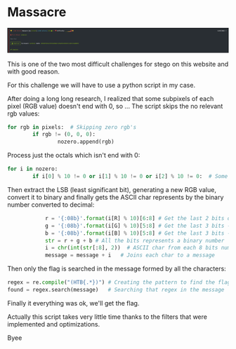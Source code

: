 # Massacre

<img src="images/hackthebox.png">

This is one of the two most difficult challenges for stego on this website and with good reason.

For this challenge we will have to use a python script in my case.

After doing a long long research, I realized that some subpixels of each pixel (RGB value) doesn't end with 0, so ...
The script skips the no relevant rgb values:

```python
for rgb in pixels:  # Skipping zero rgb's
        if rgb != (0, 0, 0):
                nozero.append(rgb)
```

Process just the octals which isn't end with 0:

```python
for i in nozero:
        if i[0] % 10 != 0 or i[1] % 10 != 0 or i[2] % 10 != 0:  # Some numbers don't end with 0, so we'll want it
```

Then extract the LSB (least significant bit), generating a new RGB value, convert it to binary and finally gets the ASCII char represents by the binary number converted to decimal:

```python
            r = '{:08b}'.format(i[R] % 10)[6:8] # Get the last 2 bits of the octal obtained by doing module 10, and convert them to binary
            g = '{:08b}'.format(i[G] % 10)[5:8] # Get the last 3 bits ----
            b = '{:08b}'.format(i[B] % 10)[5:8] # Get the last 3 bits ----
            str = r + g + b # All the bits represents a binary number
            i = chr(int(str[:8], 2))  # ASCII char from each 8 bits number converted to decimal
            message = message + i   # Joins each char to a message
```

Then only the flag is searched in the message formed by all the characters:

```python
regex = re.compile("(HTB{.*})") # Creating the pattern to find the flag inside the message
found = regex.search(message)   # Searching that regex in the message
```

Finally it everything was ok, we'll get the flag.

Actually this script takes very little time thanks to the filters that were implemented and optimizations.

Byee
